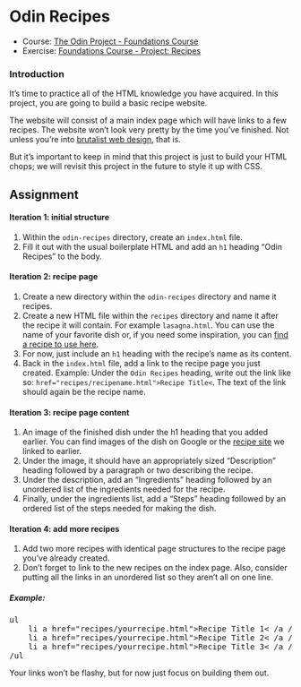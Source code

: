 # Odin Recipes

* Course: [The Odin Project - Foundations Course](https://www.theodinproject.com/paths/foundations/courses/foundations)
* Exercise: [Foundations Course - Project: Recipes](https://www.theodinproject.com/lessons/foundations-recipes)

### Introduction
It’s time to practice all of the HTML knowledge you have acquired. In this project, you are going to build a basic recipe website.

The website will consist of a main index page which will have links to a few recipes. The website won’t look very pretty by the time you’ve finished. Not unless you’re into [brutalist web design](https://brutalistwebsites.com/), that is.

But it’s important to keep in mind that this project is just to build your HTML chops; we will revisit this project in the future to style it up with CSS.

## Assignment
#### Iteration 1: initial structure
1. Within the <code>odin-recipes</code> directory, create an <code>index.html</code> file.
2. Fill it out with the usual boilerplate HTML and add an <code>h1</code> heading “Odin Recipes” to the body.

#### Iteration 2: recipe page
1. Create a new directory within the <code>odin-recipes</code> directory and name it recipes.
2. Create a new HTML file within the <code>recipes</code> directory and name it after the recipe it will contain. For example <code>lasagna.html</code>. You can use the name of your favorite dish or, if you need some inspiration, you can [find a recipe to use here](https://www.allrecipes.com/).
3. For now, just include an <code>h1</code> heading with the recipe’s name as its content.
4. Back in the <code>index.html</code> file, add a link to the recipe page you just created. Example: Under the <code>Odin Recipes</code> heading, write out the link like so: <code>href="recipes/recipename.html">Recipe Title<</code>. The text of the link should again be the recipe name.
   

#### Iteration 3: recipe page content
1. An image of the finished dish under the h1 heading that you added earlier. You can find images of the dish on Google or the [recipe site](https://www.allrecipes.com/) we linked to earlier.
2. Under the image, it should have an appropriately sized “Description” heading followed by a paragraph or two describing the recipe.
3. Under the description, add an “Ingredients” heading followed by an unordered list of the ingredients needed for the recipe.
4. Finally, under the ingredients list, add a “Steps” heading followed by an ordered list of the steps needed for making the dish.

#### Iteration 4: add more recipes
1. Add two more recipes with identical page structures to the recipe page you’ve already created.
2. Don’t forget to link to the new recipes on the index page. Also, consider putting all the links in an unordered list so they aren’t all on one line.

##### Example:
<pre>
ul
    li a href="recipes/yourrecipe.html">Recipe Title 1< /a /li
    li a href="recipes/yourrecipe.html">Recipe Title 2< /a /li
    li a href="recipes/yourrecipe.html">Recipe Title 3< /a /li
/ul
</pre>

Your links won’t be flashy, but for now just focus on building them out.